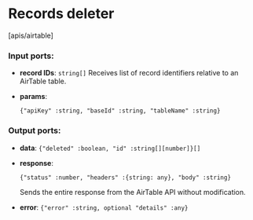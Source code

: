 # Records deleter

[apis/airtable]

### Input ports:

* __record IDs__: `string[]`
    Receives list of record identifiers relative to an AirTable table.



* __params__: 
    ```
    {"apiKey" :string, "baseId" :string, "tableName" :string}
    ```



### Output ports:

* __data__: `{"deleted" :boolean, "id" :string[][number]}[]`


* __response__: 
    ```
    {"status" :number, "headers" :{string: any}, "body" :string}
    ```

    Sends the entire response from the AirTable API without modification.



* __error__: `{"error" :string, optional "details" :any}`


